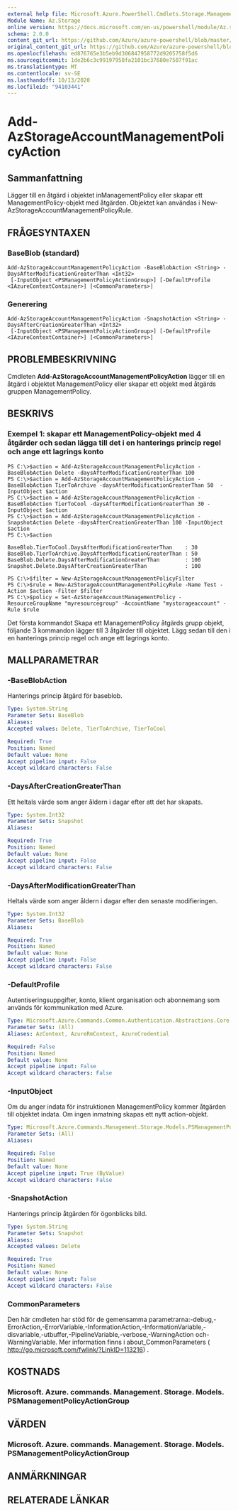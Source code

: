```yaml
---
external help file: Microsoft.Azure.PowerShell.Cmdlets.Storage.Management.dll-Help.xml
Module Name: Az.Storage
online version: https://docs.microsoft.com/en-us/powershell/module/Az.storage/add-Azstorageaccountmanagementpolicyaction
schema: 2.0.0
content_git_url: https://github.com/Azure/azure-powershell/blob/master/src/Storage/Storage.Management/help/Add-AzStorageAccountManagementPolicyAction.md
original_content_git_url: https://github.com/Azure/azure-powershell/blob/master/src/Storage/Storage.Management/help/Add-AzStorageAccountManagementPolicyAction.md
ms.openlocfilehash: ed876765e3b5eb9d306847958772d9205758f5d6
ms.sourcegitcommit: 1de2b6c3c99197958fa2101bc37680e7507f91ac
ms.translationtype: MT
ms.contentlocale: sv-SE
ms.lasthandoff: 10/13/2020
ms.locfileid: "94103441"
---
```

# Add-AzStorageAccountManagementPolicyAction

## Sammanfattning
Lägger till en åtgärd i objektet inManagementPolicy eller skapar ett ManagementPolicy-objekt med åtgärden. Objektet kan användas i New-AzStorageAccountManagementPolicyRule.

## FRÅGESYNTAXEN

### BaseBlob (standard)
```
Add-AzStorageAccountManagementPolicyAction -BaseBlobAction <String> -DaysAfterModificationGreaterThan <Int32>
 [-InputObject <PSManagementPolicyActionGroup>] [-DefaultProfile <IAzureContextContainer>] [<CommonParameters>]
```

### Generering
```
Add-AzStorageAccountManagementPolicyAction -SnapshotAction <String> -DaysAfterCreationGreaterThan <Int32>
 [-InputObject <PSManagementPolicyActionGroup>] [-DefaultProfile <IAzureContextContainer>] [<CommonParameters>]
```

## PROBLEMBESKRIVNING
Cmdleten **Add-AzStorageAccountManagementPolicyAction** lägger till en åtgärd i objektet ManagementPolicy eller skapar ett objekt med åtgärds gruppen ManagementPolicy.

## BESKRIVS

### Exempel 1: skapar ett ManagementPolicy-objekt med 4 åtgärder och sedan lägga till det i en hanterings princip regel och ange ett lagrings konto
```
PS C:\>$action = Add-AzStorageAccountManagementPolicyAction -BaseBlobAction Delete -daysAfterModificationGreaterThan 100
PS C:\>$action = Add-AzStorageAccountManagementPolicyAction -BaseBlobAction TierToArchive -daysAfterModificationGreaterThan 50  -InputObject $action
PS C:\>$action = Add-AzStorageAccountManagementPolicyAction -BaseBlobAction TierToCool -daysAfterModificationGreaterThan 30 -InputObject $action
PS C:\>$action = Add-AzStorageAccountManagementPolicyAction -SnapshotAction Delete -daysAfterCreationGreaterThan 100 -InputObject $action
PS C:\>$action 

BaseBlob.TierToCool.DaysAfterModificationGreaterThan    : 30
BaseBlob.TierToArchive.DaysAfterModificationGreaterThan : 50
BaseBlob.Delete.DaysAfterModificationGreaterThan        : 100
Snapshot.Delete.DaysAfterCreationGreaterThan            : 100

PS C:\>$filter = New-AzStorageAccountManagementPolicyFilter
PS C:\>$rule = New-AzStorageAccountManagementPolicyRule -Name Test -Action $action -Filter $filter
PS C:\>$policy = Set-AzStorageAccountManagementPolicy -ResourceGroupName "myresourcegroup" -AccountName "mystorageaccount" -Rule $rule
```

Det första kommandot Skapa ett ManagementPolicy åtgärds grupp objekt, följande 3 kommandon lägger till 3 åtgärder till objektet. Lägg sedan till den i en hanterings princip regel och ange ett lagrings konto.

## MALLPARAMETRAR

### -BaseBlobAction
Hanterings princip åtgärd för baseblob.

```yaml
Type: System.String
Parameter Sets: BaseBlob
Aliases:
Accepted values: Delete, TierToArchive, TierToCool

Required: True
Position: Named
Default value: None
Accept pipeline input: False
Accept wildcard characters: False
```

### -DaysAfterCreationGreaterThan
Ett heltals värde som anger åldern i dagar efter att det har skapats.

```yaml
Type: System.Int32
Parameter Sets: Snapshot
Aliases:

Required: True
Position: Named
Default value: None
Accept pipeline input: False
Accept wildcard characters: False
```

### -DaysAfterModificationGreaterThan
Heltals värde som anger åldern i dagar efter den senaste modifieringen.

```yaml
Type: System.Int32
Parameter Sets: BaseBlob
Aliases:

Required: True
Position: Named
Default value: None
Accept pipeline input: False
Accept wildcard characters: False
```

### -DefaultProfile
Autentiseringsuppgifter, konto, klient organisation och abonnemang som används för kommunikation med Azure.

```yaml
Type: Microsoft.Azure.Commands.Common.Authentication.Abstractions.Core.IAzureContextContainer
Parameter Sets: (All)
Aliases: AzContext, AzureRmContext, AzureCredential

Required: False
Position: Named
Default value: None
Accept pipeline input: False
Accept wildcard characters: False
```

### -InputObject
Om du anger indata för instruktionen ManagementPolicy kommer åtgärden till objektet indata.
Om ingen inmatning skapas ett nytt action-objekt.

```yaml
Type: Microsoft.Azure.Commands.Management.Storage.Models.PSManagementPolicyActionGroup
Parameter Sets: (All)
Aliases:

Required: False
Position: Named
Default value: None
Accept pipeline input: True (ByValue)
Accept wildcard characters: False
```

### -SnapshotAction
Hanterings princip åtgärden för ögonblicks bild.

```yaml
Type: System.String
Parameter Sets: Snapshot
Aliases:
Accepted values: Delete

Required: True
Position: Named
Default value: None
Accept pipeline input: False
Accept wildcard characters: False
```

### CommonParameters
Den här cmdleten har stöd för de gemensamma parametrarna:-debug,-ErrorAction,-ErrorVariable,-InformationAction,-InformationVariable,-disvariable,-utbuffer,-PipelineVariable,-verbose,-WarningAction och-WarningVariable. Mer information finns i about_CommonParameters ( http://go.microsoft.com/fwlink/?LinkID=113216) .

## KOSTNADS

### Microsoft. Azure. commands. Management. Storage. Models. PSManagementPolicyActionGroup

## VÄRDEN

### Microsoft. Azure. commands. Management. Storage. Models. PSManagementPolicyActionGroup

## ANMÄRKNINGAR

## RELATERADE LÄNKAR
